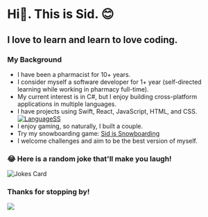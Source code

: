 # Hi👋. This is Sid. :blush: 
## I love to learn and learn to love coding.
### My Background
 
- I have been a pharmacist for 10+ years.
- I consider myself a software developer for 1+ year (self-directed learning while working in pharmacy full-time).
- My current interest is in C#, but I enjoy building cross-platform applications in multiple languages.
- I have projects using Swift, React, JavaScript, HTML, and CSS.<br>
 [![LanguageSS](https://user-images.githubusercontent.com/72266833/183257774-aa277194-23b8-4d28-b703-9745968ab056.png)](http://ionicabizau.github.io/github-profile-languages/?user=isthissid)
- I enjoy gaming, so naturally, I built a couple.  
- Try my snowboarding game: [Sid is Snowboarding](https://www.isthissid.com/post/snowboarding-game)
- I welcome challenges and aim to be the best version of myself.

### 😂 Here is a random joke that'll make you laugh!
![Jokes Card](https://readme-jokes.vercel.app/api)

### Thanks for stopping by!<br>
![](https://komarev.com/ghpvc/?username=isthissid&color=green)

<!--
**IsthisSid/IsthisSid** is a ✨ _special_ ✨ repository because its `README.md` (this file) appears on your GitHub profile.


Here are some ideas to get you started:

- 🔭 I’m currently working on ...

- 👯 I’m looking to collaborate on ...
- 🤔 I’m looking for help with ...
- 💬 Ask me about ...
- 📫 How to reach me: ...
- 😄 Pronouns: ...
- ⚡ Fun fact: ...
-->
